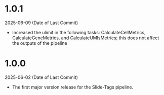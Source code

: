 # 1.0.1
2025-06-09 (Date of Last Commit)

 * Increased the ulimit in the following tasks: CalculateCellMetrics, CalculateGeneMetrics, and CalculateUMIsMetrics; this does not affect the outputs of the pipeline

# 1.0.0
2025-06-02 (Date of Last Commit)

* The first major version release for the Slide-Tags pipeline.